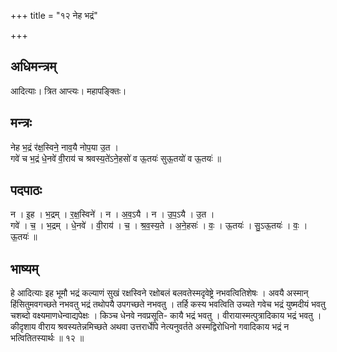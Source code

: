 +++
title = "१२ नेह भद्रं"

+++
## अधिमन्त्रम्
आदित्याः। त्रित आप्त्यः। महापङ्क्तिः।

## मन्त्रः
नेह भ॒द्रं र॑क्ष॒स्विने॒ नाव॒यै नोप॒या उ॒त ।  
गवे॑ च भ॒द्रं धे॒नवे॑ वी॒राय॑ च श्रवस्य॒ते॑ऽने॒हसो॑ व ऊ॒तयः॑ सुऊ॒तयो॑ व ऊ॒तयः॑ ॥

## पदपाठः
न । इ॒ह । भ॒द्रम् । र॒क्ष॒स्विने॑ । न । अ॒व॒ऽयै । न । उ॒प॒ऽयै । उ॒त ।  
गवे॑ । च॒ । भ॒द्रम् । धे॒नवे॑ । वी॒राय॑ । च॒ । श्र॒व॒स्य॒ते । अ॒ने॒हसः॑ । वः॒ । ऊ॒तयः॑ । सु॒ऽऊ॒तयः॑ । वः॒ । ऊ॒तयः॑ ॥

## भाष्यम्
हे आदित्याः इह भूमौ भद्रं कल्याणं सुखं रक्षस्विने रक्षोबलं बलवतेस्मदृवेष्ट्रे नभवत्वितिशेषः । अवयै अस्मान् हिंसितुमवगच्छते नभवतु भद्रं तथोपयै उपगच्छते नभवतु । तर्हि कस्य भवत्विति उच्यते गवेच भद्रं युष्मदीयं भवतु चशब्दो वक्ष्यमाणधेन्वाद्यपेक्षः । किञ्च धेनवे नवप्रसूति- कायै भद्रं भवतु । वीरायास्मत्पुत्रादिकाय भद्रं भवतु । कीदृशाय वीराय श्रवस्यतेन्नमिच्छते अथवा उत्तरार्धेपि नेत्यनुवर्तते अस्मद्विरोधिनो गवादिकाय भद्रं न भत्वितितस्यार्थः ॥ १२ ॥